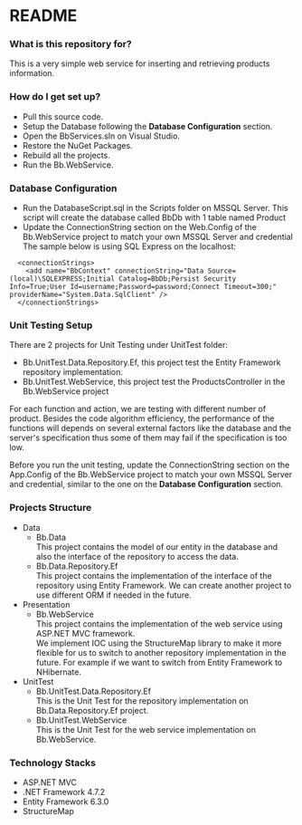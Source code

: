# README #



### What is this repository for? ###

This is a very simple web service for inserting and retrieving products information.

### How do I get set up? ###

* Pull this source code.
* Setup the Database following the **Database Configuration** section.
* Open the BbServices.sln on Visual Studio.
* Restore the NuGet Packages.
* Rebuild all the projects.
* Run the Bb.WebService.

### Database Configuration ###
* Run the DatabaseScript.sql in the Scripts folder on MSSQL Server. This script will create the database called BbDb with 1 table named Product
* Update the ConnectionString section on the Web.Config of the Bb.WebService project to match your own MSSQL Server and credential
The sample below is using SQL Express on the localhost:

```
  <connectionStrings>
    <add name="BbContext" connectionString="Data Source=(local)\SQLEXPRESS;Initial Catalog=BbDb;Persist Security Info=True;User Id=username;Password=password;Connect Timeout=300;" providerName="System.Data.SqlClient" />
  </connectionStrings>
```

### Unit Testing Setup ###
There are 2 projects for Unit Testing under UnitTest folder:
* Bb.UnitTest.Data.Repository.Ef, this project test the Entity Framework repository implementation.
* Bb.UnitTest.WebService, this project test the ProductsController in the Bb.WebService project

For each function and action, we are testing with different number of product. Besides the code algorithm efficiency, the performance of the functions will depends on several external factors like the database and the server's specification thus some of them may fail if the specification is too low.

Before you run the unit testing, update the ConnectionString section on the App.Config of the Bb.WebService project to match your own MSSQL Server and credential, similar to the one on the **Database Configuration** section.

### Projects Structure ###
- Data
  - Bb.Data
    <br>This project contains the model of our entity in the database and also the interface of the repository to access the data.
  - Bb.Data.Repository.Ef
    <br>This project contains the implementation of the interface of the repository using Entity Framework. We can create another project to use different ORM if needed in the future.
- Presentation
  - Bb.WebService
    <br>This project contains the implementation of the web service using ASP.NET MVC framework.
    <br>We implement IOC using the StructureMap library to make it more flexible for us to switch to another repository implementation in the future. For example if we want to switch from Entity Framework to NHibernate.
- UnitTest
  - Bb.UnitTest.Data.Repository.Ef
    <br>This is the Unit Test for the repository implementation on Bb.Data.Repository.Ef project.
  - Bb.UnitTest.WebService
    <br>This is the Unit Test for the web service implementation on Bb.WebService.
  
### Technology Stacks ###
* ASP.NET MVC
* .NET Framework 4.7.2
* Entity Framework 6.3.0
* StructureMap

